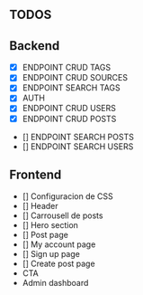 ## TODOS

## Backend

- [x] ENDPOINT CRUD TAGS
- [x] ENDPOINT CRUD SOURCES
- [x] ENDPOINT SEARCH TAGS
- [x] AUTH
- [x] ENDPOINT CRUD USERS
- [x] ENDPOINT CRUD POSTS
- [] ENDPOINT SEARCH POSTS
- [] ENDPOINT SEARCH USERS

## Frontend

- [] Configuracion de CSS
- [] Header
- [] Carrousell de posts
- [] Hero section
- [] Post page
- [] My account page
- [] Sign up page
- [] Create post page
- CTA
- Admin dashboard
